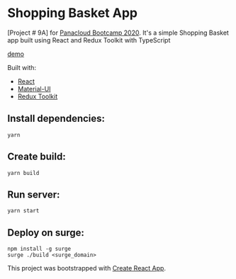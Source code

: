 # Shopping Basket App

[Project # 9A] for [Panacloud Bootcamp 2020](https://panacloud.github.io/bootcamp-2020/). It's a simple Shopping Basket app built using React and Redux Toolkit with TypeScript

[demo](http://shopping-bucket-9a.surge.sh/)

Built with:

- [React](https://github.com/facebook/react/)
- [Material-UI](https://material-ui.com/)
- [Redux Toolkit](https://redux-toolkit.js.org/)

## Install dependencies:

```
yarn
```

## Create build:

```
yarn build
```

## Run server:

```
yarn start
```

## Deploy on surge:

```
npm install -g surge
surge ./build <surge_domain>
```

This project was bootstrapped with [Create React App](https://github.com/facebook/create-react-app).
